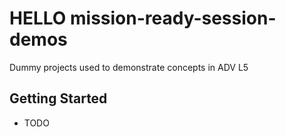 # HELLO mission-ready-session-demos
 Dummy projects used to demonstrate concepts in ADV L5

## Getting Started

- TODO
